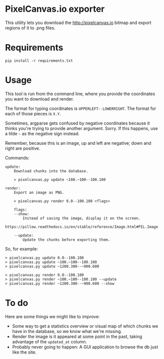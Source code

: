 PixelCanvas.io exporter
=======================

This utility lets you download the http://pixelcanvas.io bitmap and export regions of it to .png files.

# Requirements

    pip install -r requirements.txt

# Usage

This tool is run from the command line, where you provide the coordinates you
want to download and render.

The format for typing coordinates is `UPPERLEFT--LOWERRIGHT`. The format for
each of those pieces is `X.Y`.

Sometimes, argparse gets confused by negative coordinates because it thinks
you're trying to provide another argument. Sorry.
If this happens, use a tilde `~` as the negative sign instead.

Remember, because this is an image, up and left are negative;
down and right are positive.

Commands:

    update:
        Download chunks into the database.

        > pixelcanvas.py update ~100.~100--100.100

    render:
        Export an image as PNG.

        > pixelcanvas.py render 0.0--100.100 <flags>

        flags:
        --show:
            Instead of saving the image, display it on the screen.
            https://pillow.readthedocs.io/en/stable/reference/Image.html#PIL.Image.Image.show

        --update:
            Update the chunks before exporting them.

So, for example:

    > pixelcanvas.py update 0.0--100.100
    > pixelcanvas.py update ~100.~100--100.100
    > pixelcanvas.py update ~1200.300--~900.600

    > pixelcanvas.py render 0.0--100.100
    > pixelcanvas.py render ~100.~100--100.100 --update
    > pixelcanvas.py render ~1200.300--~900.600 --show

# To do

Here are some things we might like to improve:

- Some way to get a statistics overview or visual map of which chunks we have in the database, so we know what we're missing.
- Render the image is it appeared at some point in the past, taking advantage of the `updated_at` column.
- Probably never going to happen: A GUI application to browse the db just like the site.

